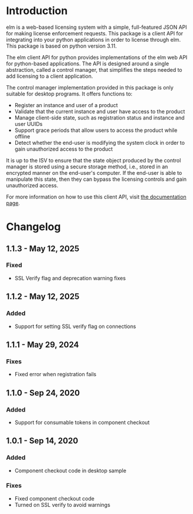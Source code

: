 # Introduction

elm is a web-based licensing system with a simple, full-featured 
JSON API for making license enforcement requests. This package
is a client API for integrating into your python applications
in order to license through elm. This package is based on python
version 3.11.

The elm client API for python provides implementations of the elm 
web API for python-based applications. The API is designed around
a single abstraction, called a control manager, that simplifies 
the steps needed to add licensing to a client application. 

The control manager implementation provided in this package is
only suitable for desktop programs. It offers functions to:
- Register an instance and user of a product
- Validate that the current instance and user have access to the
  product
- Manage client-side state, such as registration status and
  instance and user UUIDs
- Support grace periods that allow users to access the product
  while offline
- Detect whether the end-user is modifying the system clock in
  order to gain unauthorized access to the product
  
It is up to the ISV to ensure that the state object produced
by the control manager is stored using a secure storage method,
i.e., stored in an encrypted manner on the end-user's computer.
If the end-user is able to manipulate this state, then they can
bypass the licensing controls and gain unauthorized access.

For more information on how to use this client API, visit
[the documentation page](https://docs.elm.io/).  

# Changelog
## 1.1.3 - May 12, 2025
### Fixed
- SSL Verify flag and deprecation warning fixes
## 1.1.2 - May 12, 2025
### Added
- Support for setting SSL verify flag on connections
## 1.1.1 - May 29, 2024
### Fixes
- Fixed error when registration fails
## 1.1.0 - Sep 24, 2020
### Added
- Support for consumable tokens in component checkout
## 1.0.1 - Sep 14, 2020
### Added
- Component checkout code in desktop sample
### Fixes
- Fixed component checkout code
- Turned on SSL verify to avoid warnings

